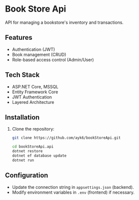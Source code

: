 # Book Store Api

API for managing a bookstore's inventory and transactions.

## Features
- Authentication (JWT)
- Book management (CRUD)
- Role-based access control (Admin/User)

## Tech Stack
- ASP.NET Core, MSSQL
- Entity Framework Core
- JWT Authentication
- Layered Architecture

## Installation
1. Clone the repository:
    ```bash
    git clone https://github.com/ayk6/bookStoreApi.git
   
    cd bookStoreApi.api
    dotnet restore
    dotnet ef database update
    dotnet run
    ```

## Configuration
- Update the connection string in `appsettings.json` (backend).
- Modify environment variables in `.env` (frontend) if necessary.


